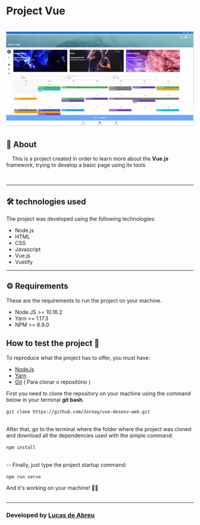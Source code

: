 # Project Vue


<h1  >
    <img  src = "src/assets/cap1.png">

</h1>


## 📃 **About**

&nbsp;&nbsp;&nbsp;&nbsp;This is a project created in order to learn more about the **Vue.js** framework, trying to develop a basic page using its tools

<br>


---

## 🛠 **technologies used**

The project was developed using the following technologies:

- Node.js
- HTML
- CSS
- Javascript
- Vue.js
- Vuetify


--- 

 ## ⚙ **Requirements**

These are the requirements to run the project on your machine.

- Node.JS >= 10.16.2
- Yarn >= 1.17.3
- NPM >= 6.9.0

## **How to test the project** 🔧

To reproduce what the project has to offer, you must have:

- [NodeJs](https://nodejs.org/en/download/)
- [Yarn](https://classic.yarnpkg.com/en/docs/install/#windows-stable)
- [Git](https://git-scm.com/downloads)&nbsp;( Para clonar o repositório )

First you need to clone the repository on your machine using the command below in your terminal **git bash**.

`git clone https://github.com/Jornay/vue-desenv-web.git`

<br>
After that, go to the terminal where the folder where the project was cloned and download all the dependencies used with the simple command:

`npm install`

<br>
-- Finally, just type the project startup command:

`npm run serve`

And it's working on your machine! 🚀🚀
<br>
<br>

---
### Developed by [Lucas de Abreu](https://github.com/Jornay) 
